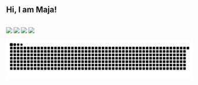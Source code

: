 ## Hi, I am Maja!
</br>

<div> 
 <a href="https://hr.linkedin.com/in/majahorzic" target="_blank"><img src="https://img.shields.io/badge/-LinkedIn-%230077B5?style=for-the-badge&logo=linkedin&logoColor=white" target="_blank"></a> 
 <a href="https://lemaja.notion.site/portfolio" target="_blank"><img src="https://img.shields.io/badge/-Notion-%23000000?style=for-the-badge&logo=notion&logoColor=white" target="_blank"></a>
 <a href="mailto:majalemaja@protonmail.com"><img src="https://img.shields.io/badge/-ProtonMail-%238B89CC?style=for-the-badge&logo=protonmail&logoColor=white" target="_blank"></a>
 <a href="mailto:majahorzic@gmail.com"><img src="https://img.shields.io/badge/-Gmail-%23EA4335?style=for-the-badge&logo=gmail&logoColor=white" target="_blank"></a> </div>
 
  ![Snake animation](https://github.com/Cordycepsers/Cordycepsers/blob/output/github-contribution-grid-snake.svg)
 
</div>
